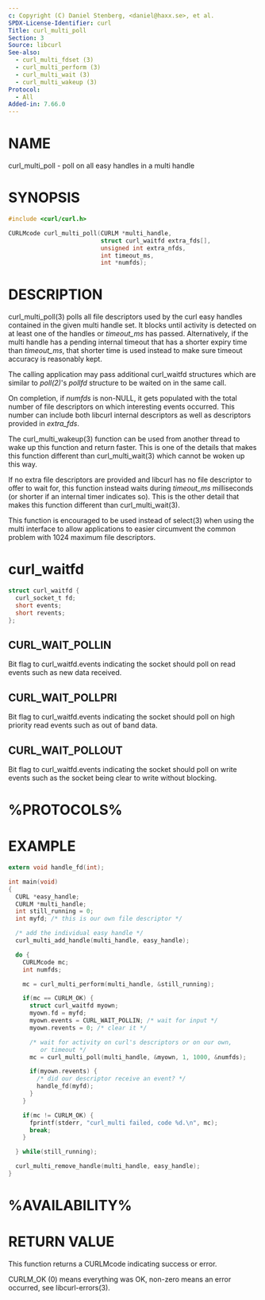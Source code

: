 ```yaml
---
c: Copyright (C) Daniel Stenberg, <daniel@haxx.se>, et al.
SPDX-License-Identifier: curl
Title: curl_multi_poll
Section: 3
Source: libcurl
See-also:
  - curl_multi_fdset (3)
  - curl_multi_perform (3)
  - curl_multi_wait (3)
  - curl_multi_wakeup (3)
Protocol:
  - All
Added-in: 7.66.0
---
```


# NAME

curl_multi_poll - poll on all easy handles in a multi handle

# SYNOPSIS

~~~c
#include <curl/curl.h>

CURLMcode curl_multi_poll(CURLM *multi_handle,
                          struct curl_waitfd extra_fds[],
                          unsigned int extra_nfds,
                          int timeout_ms,
                          int *numfds);
~~~

# DESCRIPTION

curl_multi_poll(3) polls all file descriptors used by the curl easy
handles contained in the given multi handle set. It blocks until activity is
detected on at least one of the handles or *timeout_ms* has passed.
Alternatively, if the multi handle has a pending internal timeout that has a
shorter expiry time than *timeout_ms*, that shorter time is used instead
to make sure timeout accuracy is reasonably kept.

The calling application may pass additional curl_waitfd structures which are
similar to *poll(2)*'s *pollfd* structure to be waited on in the same
call.

On completion, if *numfds* is non-NULL, it gets populated with the total
number of file descriptors on which interesting events occurred. This number
can include both libcurl internal descriptors as well as descriptors provided
in *extra_fds*.

The curl_multi_wakeup(3) function can be used from another thread to
wake up this function and return faster. This is one of the details
that makes this function different than curl_multi_wait(3) which cannot
be woken up this way.

If no extra file descriptors are provided and libcurl has no file descriptor
to offer to wait for, this function instead waits during *timeout_ms*
milliseconds (or shorter if an internal timer indicates so). This is the other
detail that makes this function different than curl_multi_wait(3).

This function is encouraged to be used instead of select(3) when using the
multi interface to allow applications to easier circumvent the common problem
with 1024 maximum file descriptors.

# curl_waitfd

~~~c
struct curl_waitfd {
  curl_socket_t fd;
  short events;
  short revents;
};
~~~

## CURL_WAIT_POLLIN

Bit flag to curl_waitfd.events indicating the socket should poll on read
events such as new data received.

## CURL_WAIT_POLLPRI

Bit flag to curl_waitfd.events indicating the socket should poll on high
priority read events such as out of band data.

## CURL_WAIT_POLLOUT

Bit flag to curl_waitfd.events indicating the socket should poll on write
events such as the socket being clear to write without blocking.

# %PROTOCOLS%

# EXAMPLE

~~~c
extern void handle_fd(int);

int main(void)
{
  CURL *easy_handle;
  CURLM *multi_handle;
  int still_running = 0;
  int myfd; /* this is our own file descriptor */

  /* add the individual easy handle */
  curl_multi_add_handle(multi_handle, easy_handle);

  do {
    CURLMcode mc;
    int numfds;

    mc = curl_multi_perform(multi_handle, &still_running);

    if(mc == CURLM_OK) {
      struct curl_waitfd myown;
      myown.fd = myfd;
      myown.events = CURL_WAIT_POLLIN; /* wait for input */
      myown.revents = 0; /* clear it */

      /* wait for activity on curl's descriptors or on our own,
         or timeout */
      mc = curl_multi_poll(multi_handle, &myown, 1, 1000, &numfds);

      if(myown.revents) {
        /* did our descriptor receive an event? */
        handle_fd(myfd);
      }
    }

    if(mc != CURLM_OK) {
      fprintf(stderr, "curl_multi failed, code %d.\n", mc);
      break;
    }

  } while(still_running);

  curl_multi_remove_handle(multi_handle, easy_handle);
}
~~~

# %AVAILABILITY%

# RETURN VALUE

This function returns a CURLMcode indicating success or error.

CURLM_OK (0) means everything was OK, non-zero means an error occurred, see
libcurl-errors(3).
